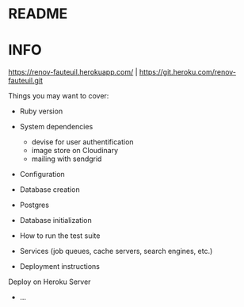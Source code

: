 # README

# INFO

https://renov-fauteuil.herokuapp.com/ | https://git.heroku.com/renov-fauteuil.git



Things you may want to cover:

* Ruby version

* System dependencies

  - devise for user authentification
  - image store on Cloudinary
  - mailing with sendgrid

* Configuration

* Database creation

- Postgres

* Database initialization

* How to run the test suite

* Services (job queues, cache servers, search engines, etc.)

* Deployment instructions

Deploy on Heroku Server

* ...
